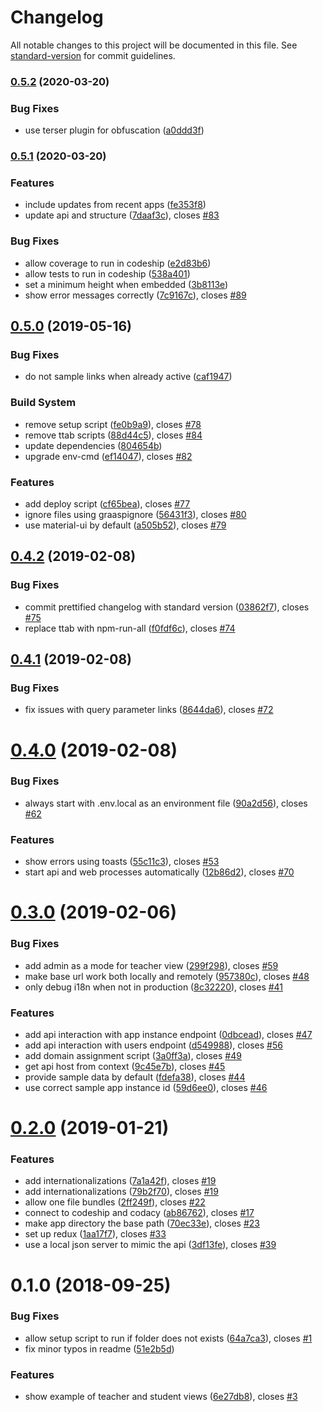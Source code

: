 # Changelog

All notable changes to this project will be documented in this file. See [standard-version](https://github.com/conventional-changelog/standard-version) for commit guidelines.

### [0.5.2](https://github.com/graasp/graasp-app-starter-react/compare/v0.5.1...v0.5.2) (2020-03-20)

### Bug Fixes

- use terser plugin for obfuscation ([a0ddd3f](https://github.com/graasp/graasp-app-starter-react/commit/a0ddd3fa698d3431ffb3cfe02203816b3cc00b3d))

### [0.5.1](https://github.com/graasp/graasp-app-starter-react/compare/v0.5.0...v0.5.1) (2020-03-20)

### Features

- include updates from recent apps ([fe353f8](https://github.com/graasp/graasp-app-starter-react/commit/fe353f8d62945d741b9e58c5e7648811678b7bd5))
- update api and structure ([7daaf3c](https://github.com/graasp/graasp-app-starter-react/commit/7daaf3ca8500394f830444c725da2c255c40ed1f)), closes [#83](https://github.com/graasp/graasp-app-starter-react/issues/83)

### Bug Fixes

- allow coverage to run in codeship ([e2d83b6](https://github.com/graasp/graasp-app-starter-react/commit/e2d83b63e5f53e5f5e9134b67e1472e8a7e6eea1))
- allow tests to run in codeship ([538a401](https://github.com/graasp/graasp-app-starter-react/commit/538a401e0632070cd2d475cd9b8b17c9e548ab12))
- set a minimum height when embedded ([3b8113e](https://github.com/graasp/graasp-app-starter-react/commit/3b8113ebf91a6db57658975da738e31b973d2155))
- show error messages correctly ([7c9167c](https://github.com/graasp/graasp-app-starter-react/commit/7c9167c9c6a4c355b86c13c226232d1a204796dc)), closes [#89](https://github.com/graasp/graasp-app-starter-react/issues/89)

## [0.5.0](https://github.com/graasp/graasp-app-starter-react/compare/v0.4.2...v0.5.0) (2019-05-16)

### Bug Fixes

- do not sample links when already active ([caf1947](https://github.com/graasp/graasp-app-starter-react/commit/caf1947))

### Build System

- remove setup script ([fe0b9a9](https://github.com/graasp/graasp-app-starter-react/commit/fe0b9a9)), closes [#78](https://github.com/graasp/graasp-app-starter-react/issues/78)
- remove ttab scripts ([88d44c5](https://github.com/graasp/graasp-app-starter-react/commit/88d44c5)), closes [#84](https://github.com/graasp/graasp-app-starter-react/issues/84)
- update dependencies ([804654b](https://github.com/graasp/graasp-app-starter-react/commit/804654b))
- upgrade env-cmd ([ef14047](https://github.com/graasp/graasp-app-starter-react/commit/ef14047)), closes [#82](https://github.com/graasp/graasp-app-starter-react/issues/82)

### Features

- add deploy script ([cf65bea](https://github.com/graasp/graasp-app-starter-react/commit/cf65bea)), closes [#77](https://github.com/graasp/graasp-app-starter-react/issues/77)
- ignore files using graaspignore ([56431f3](https://github.com/graasp/graasp-app-starter-react/commit/56431f3)), closes [#80](https://github.com/graasp/graasp-app-starter-react/issues/80)
- use material-ui by default ([a505b52](https://github.com/graasp/graasp-app-starter-react/commit/a505b52)), closes [#79](https://github.com/graasp/graasp-app-starter-react/issues/79)

<a name="0.4.2"></a>

## [0.4.2](https://github.com/graasp/graasp-app-starter-react/compare/v0.4.1...v0.4.2) (2019-02-08)

### Bug Fixes

- commit prettified changelog with standard version ([03862f7](https://github.com/graasp/graasp-app-starter-react/commit/03862f7)), closes [#75](https://github.com/graasp/graasp-app-starter-react/issues/75)
- replace ttab with npm-run-all ([f0fdf6c](https://github.com/graasp/graasp-app-starter-react/commit/f0fdf6c)), closes [#74](https://github.com/graasp/graasp-app-starter-react/issues/74)

<a name="0.4.1"></a>

## [0.4.1](https://github.com/graasp/graasp-app-starter-react/compare/v0.4.0...v0.4.1) (2019-02-08)

### Bug Fixes

- fix issues with query parameter links ([8644da6](https://github.com/graasp/graasp-app-starter-react/commit/8644da6)), closes [#72](https://github.com/graasp/graasp-app-starter-react/issues/72)

<a name="0.4.0"></a>

# [0.4.0](https://github.com/graasp/graasp-app-starter-react/compare/v0.3.0...v0.4.0) (2019-02-08)

### Bug Fixes

- always start with .env.local as an environment file ([90a2d56](https://github.com/graasp/graasp-app-starter-react/commit/90a2d56)), closes [#62](https://github.com/graasp/graasp-app-starter-react/issues/62)

### Features

- show errors using toasts ([55c11c3](https://github.com/graasp/graasp-app-starter-react/commit/55c11c3)), closes [#53](https://github.com/graasp/graasp-app-starter-react/issues/53)
- start api and web processes automatically ([12b86d2](https://github.com/graasp/graasp-app-starter-react/commit/12b86d2)), closes [#70](https://github.com/graasp/graasp-app-starter-react/issues/70)

<a name="0.3.0"></a>

# [0.3.0](https://github.com/react-epfl/graasp-app-starter-react/compare/v0.2.0...v0.3.0) (2019-02-06)

### Bug Fixes

- add admin as a mode for teacher view ([299f298](https://github.com/react-epfl/graasp-app-starter-react/commit/299f298)), closes [#59](https://github.com/react-epfl/graasp-app-starter-react/issues/59)
- make base url work both locally and remotely ([957380c](https://github.com/react-epfl/graasp-app-starter-react/commit/957380c)), closes [#48](https://github.com/react-epfl/graasp-app-starter-react/issues/48)
- only debug i18n when not in production ([8c32220](https://github.com/react-epfl/graasp-app-starter-react/commit/8c32220)), closes [#41](https://github.com/react-epfl/graasp-app-starter-react/issues/41)

### Features

- add api interaction with app instance endpoint ([0dbcead](https://github.com/react-epfl/graasp-app-starter-react/commit/0dbcead)), closes [#47](https://github.com/react-epfl/graasp-app-starter-react/issues/47)
- add api interaction with users endpoint ([d549988](https://github.com/react-epfl/graasp-app-starter-react/commit/d549988)), closes [#56](https://github.com/react-epfl/graasp-app-starter-react/issues/56)
- add domain assignment script ([3a0ff3a](https://github.com/react-epfl/graasp-app-starter-react/commit/3a0ff3a)), closes [#49](https://github.com/react-epfl/graasp-app-starter-react/issues/49)
- get api host from context ([9c45e7b](https://github.com/react-epfl/graasp-app-starter-react/commit/9c45e7b)), closes [#45](https://github.com/react-epfl/graasp-app-starter-react/issues/45)
- provide sample data by default ([fdefa38](https://github.com/react-epfl/graasp-app-starter-react/commit/fdefa38)), closes [#44](https://github.com/react-epfl/graasp-app-starter-react/issues/44)
- use correct sample app instance id ([59d6ee0](https://github.com/react-epfl/graasp-app-starter-react/commit/59d6ee0)), closes [#46](https://github.com/react-epfl/graasp-app-starter-react/issues/46)

<a name="0.2.0"></a>

# [0.2.0](https://github.com/react-epfl/graasp-app-starter-react/compare/v0.1.0...v0.2.0) (2019-01-21)

### Features

- add internationalizations ([7a1a42f](https://github.com/react-epfl/graasp-app-starter-react/commit/7a1a42f)), closes [#19](https://github.com/react-epfl/graasp-app-starter-react/issues/19)
- add internationalizations ([79b2f70](https://github.com/react-epfl/graasp-app-starter-react/commit/79b2f70)), closes [#19](https://github.com/react-epfl/graasp-app-starter-react/issues/19)
- allow one file bundles ([2ff249f](https://github.com/react-epfl/graasp-app-starter-react/commit/2ff249f)), closes [#22](https://github.com/react-epfl/graasp-app-starter-react/issues/22)
- connect to codeship and codacy ([ab86762](https://github.com/react-epfl/graasp-app-starter-react/commit/ab86762)), closes [#17](https://github.com/react-epfl/graasp-app-starter-react/issues/17)
- make app directory the base path ([70ec33e](https://github.com/react-epfl/graasp-app-starter-react/commit/70ec33e)), closes [#23](https://github.com/react-epfl/graasp-app-starter-react/issues/23)
- set up redux ([1aa17f7](https://github.com/react-epfl/graasp-app-starter-react/commit/1aa17f7)), closes [#33](https://github.com/react-epfl/graasp-app-starter-react/issues/33)
- use a local json server to mimic the api ([3df13fe](https://github.com/react-epfl/graasp-app-starter-react/commit/3df13fe)), closes [#39](https://github.com/react-epfl/graasp-app-starter-react/issues/39)

<a name="0.1.0"></a>

# 0.1.0 (2018-09-25)

### Bug Fixes

- allow setup script to run if folder does not exists ([64a7ca3](https://github.com/react-epfl/graasp-app-starter-react/commit/64a7ca3)), closes [#1](https://github.com/react-epfl/graasp-app-starter-react/issues/1)
- fix minor typos in readme ([51e2b5d](https://github.com/react-epfl/graasp-app-starter-react/commit/51e2b5d))

### Features

- show example of teacher and student views ([6e27db8](https://github.com/react-epfl/graasp-app-starter-react/commit/6e27db8)), closes [#3](https://github.com/react-epfl/graasp-app-starter-react/issues/3)
